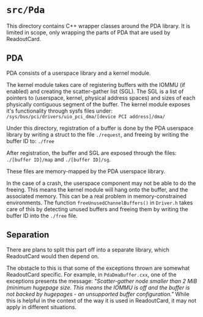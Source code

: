 # `src/Pda`
This directory contains C++ wrapper classes around the PDA library.
It is limited in scope, only wrapping the parts of PDA that are used by ReadoutCard.

## PDA
PDA consists of a userspace library and a kernel module.

The kernel module takes care of registering buffers with the IOMMU (if enabled) and creating the scatter-gather list 
(SGL). The SGL is a list of pointers to (userspace, kernel, physical address spaces) and sizes of each physically 
contiguous segment of the buffer. 
The kernel module exposes it's functionality through sysfs files under:
`/sys/bus/pci/drivers/uio_pci_dma/[device PCI address]/dma/`

Under this directory, registration of a buffer is done by the PDA userspace library by writing a struct to the file 
`./request`, and freeing by writing the buffer ID to: `./free`

After registration, the buffer and SGL are exposed through the files: `./[buffer ID]/map` and `./[buffer ID]/sg`.

These files are memory-mapped by the PDA userspace library.

In the case of a crash, the userspace component may not be able to do the freeing. This means the kernel module will
hang onto the buffer, and the associated memory. This can be a real problem in memory-constrained environments.
The function `freeUnusedChannelBuffers()` in `Driver.h` takes care of this by detecting unused buffers and freeing them 
by writing the buffer ID into the `./free` file.

## Separation
There are plans to split this part off into a separate library, which ReadoutCard would then depend on.

The obstacle to this is that some of the exceptions thrown are somewhat ReadoutCard specific.
For example, in `PdaDmaBuffer.cxx`, one of the exceptions presents the message:
*"Scatter-gather node smaller than 2 MiB (minimum hugepage size. This means the IOMMU is off and the buffer is not 
backed by hugepages - an unsupported buffer configuration."*
While this is helpful in the context of the way it is used in ReadoutCard, it may not apply in different situations.